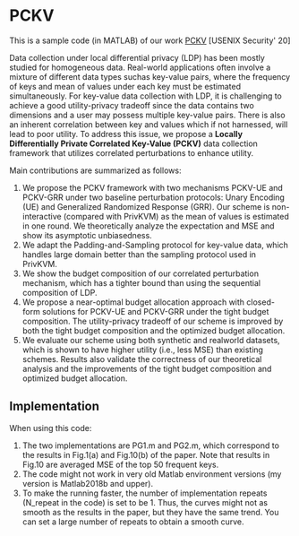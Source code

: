 # PCKV

This is a sample code (in MATLAB) of our work [PCKV](https://www.usenix.org/system/files/sec20-gu.pdf) [USENIX Security' 20]


Data collection under local differential privacy (LDP) has been mostly studied for homogeneous data. Real-world applications often involve a mixture of different data types suchas key-value pairs, where the frequency of keys and mean of values under each key must be estimated simultaneously. For key-value data collection with LDP, it is challenging to achieve a good utility-privacy tradeoff since the data contains two dimensions and a user may possess multiple key-value pairs. There is also an inherent correlation between key and values which if not harnessed, will lead to poor utility. To address this issue, we propose a **Locally Differentially Private Correlated Key-Value (PCKV)** data collection framework that utilizes correlated perturbations to enhance utility. 

Main contributions are summarized as follows:
1. We propose the PCKV framework with two mechanisms PCKV-UE and PCKV-GRR under two baseline perturbation protocols: Unary Encoding (UE) and Generalized Randomized Response (GRR). Our scheme is non-interactive (compared with PrivKVM) as the mean of values is estimated in one round. We theoretically analyze the expectation and MSE and show its asymptotic unbiasedness.
2. We adapt the Padding-and-Sampling protocol for key-value data, which handles large domain better than the sampling protocol used in PrivKVM.
3. We show the budget composition of our correlated perturbation mechanism, which has a tighter bound than using the sequential composition of LDP.
4. We propose a near-optimal budget allocation approach with closed-form solutions for PCKV-UE and PCKV-GRR under the tight budget composition. The utility-privacy tradeoff of our scheme is improved by both the tight budget composition and the optimized budget allocation.
5. We evaluate our scheme using both synthetic and realworld datasets, which is shown to have higher utility (i.e., less MSE) than existing schemes. Results also validate the correctness of our theoretical analysis and the improvements of the tight budget composition and optimized budget allocation.



## Implementation

When using this code:
1. The two implementations are PG1.m and PG2.m, which correspond to the results in Fig.1(a) and Fig.10(b) of the paper. Note that results in Fig.10 are averaged MSE of the top 50 frequent keys.
2. The code might not work in very old Matlab environment versions (my version is Matlab2018b and upper).
3. To make the running faster, the number of implementation repeats (N_repeat in the code) is set to be 1. Thus, the curves might not as smooth as the results in the paper, but they have the same trend. You can set a large number of repeats to obtain a smooth curve.
